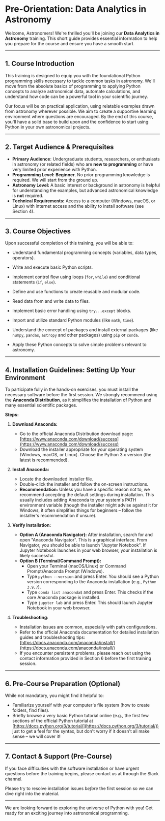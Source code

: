 # Pre-Orientation: Data Analytics in Astronomy

Welcome, Astronomers! We're thrilled you'll be joining our **Data Analytics in Astronomy** training. This short guide provides essential information to help you prepare for the course and ensure you have a smooth start.

---

## 1. Course Introduction

This training is designed to equip you with the foundational Python programming skills necessary to tackle common tasks in astronomy. We'll move from the absolute basics of programming to applying Python concepts to analyze astronomical data, automate calculations, and understand how code can be a powerful tool in your scientific journey.

Our focus will be on practical application, using relatable examples drawn from astronomy wherever possible. We aim to create a supportive learning environment where questions are encouraged. By the end of this course, you'll have a solid base to build upon and the confidence to start using Python in your own astronomical projects.

---

## 2. Target Audience & Prerequisites

*   **Primary Audience:** Undergraduate students, researchers, or enthusiasts in astronomy (or related fields) who are **new to programming** or have very limited prior experience with Python.
*   **Programming Level:** **Beginner**. No prior programming knowledge is required. We will start from the ground up.
*   **Astronomy Level:** A basic interest or background in astronomy is helpful for understanding the examples, but advanced astronomical knowledge is **not** required.
*   **Technical Requirements:** Access to a computer (Windows, macOS, or Linux) with internet access and the ability to install software (see Section 4).

---

## 3. Course Objectives

Upon successful completion of this training, you will be able to:

*   Understand fundamental programming concepts (variables, data types, operators).
*   Write and execute basic Python scripts.
*   Implement control flow using loops (`for`, `while`) and conditional statements (`if`, `else`).
*   Define and use functions to create reusable and modular code.

*   Read data from and write data to files.
*   Implement basic error handling using `try...except` blocks.
*   Import and utilize standard Python modules (like `math`, `time`).
*   Understand the concept of packages and install external packages (like `numpy`, `pandas`, `astropy` and other packages) using `pip` or `conda`.
*   Apply these Python concepts to solve simple problems relevant to astronomy.

---


## 4. Installation Guidelines: Setting Up Your Environment

To participate fully in the hands-on exercises, you must install the necessary software before the first session. We strongly recommend using the **Anaconda Distribution**, as it simplifies the installation of Python and many essential scientific packages.

**Steps:**

1.  **Download Anaconda:**
    *   Go to the official Anaconda Distribution download page: [https://www.anaconda.com/download/success](https://www.anaconda.com/download/success)
    *   Download the installer appropriate for your operating system (Windows, macOS, or Linux). Choose the Python 3.x version (the latest is recommended).

2.  **Install Anaconda:**
    *   Locate the downloaded installer file.
    *   Double-click the installer and follow the on-screen instructions.
    *   **Recommendation:** Unless you have a specific reason not to, we recommend accepting the default settings during installation. This usually includes adding Anaconda to your system's PATH environment variable (though the installer might advise against it for Windows, it often simplifies things for beginners – follow the installer's recommendation if unsure).

3.  **Verify Installation:**
    *   **Option A (Anaconda Navigator):** After installation, search for and open "Anaconda Navigator". This is a graphical interface. From Navigator, you should be able to launch "Jupyter Notebook". If Jupyter Notebook launches in your web browser, your installation is likely successful.
    *   **Option B (Terminal/Command Prompt):**
        *   Open your Terminal (macOS/Linux) or Command Prompt/Anaconda Prompt (Windows).
        *   Type `python --version` and press Enter. You should see a Python version corresponding to the Anaconda installation (e.g., `Python 3.9.7`).
        *   Type `conda list anaconda$` and press Enter. This checks if the core Anaconda package is installed.
        *   Type `jupyter lab` and press Enter. This should launch Jupyter Notebook in your web browser.

4.  **Troubleshooting:**
    *   Installation issues are common, especially with path configurations.
    *   Refer to the official Anaconda documentation for detailed installation guides and troubleshooting tips: [https://docs.anaconda.com/anaconda/install/](https://docs.anaconda.com/anaconda/install/)
    *   If you encounter persistent problems, please reach out using the contact information provided in Section 6 before the first training session.

---

## 6. Pre-Course Preparation (Optional)

While not mandatory, you might find it helpful to:

*   Familiarize yourself with your computer's file system (how to create folders, find files).
*   Briefly browse a very basic Python tutorial online (e.g., the first few sections of the official Python tutorial at [https://docs.python.org/3/tutorial/](https://docs.python.org/3/tutorial/)) just to get a feel for the syntax, but don't worry if it doesn't all make sense – we will cover it!

---

## 7. Contact & Support (Pre-Course)

If you face difficulties with the software installation or have urgent questions before the training begins, please contact us at through the Slack channel.

Please try to resolve installation issues *before* the first session so we can dive right into the material.

---

We are looking forward to exploring the universe of Python with you! Get ready for an exciting journey into astronomical programming.
